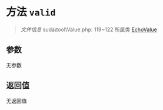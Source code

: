 # 方法 `valid`

> *文件信息* suda\tool\Value.php: 119~122
> 所属类 [EchoValue](../EchoValue.md)




## 参数


无参数


## 返回值

无返回值
